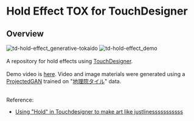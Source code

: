 # Hold Effect TOX for TouchDesigner
## Overview

![td-hold-effect_generative-tokaido](https://user-images.githubusercontent.com/9309605/198897671-4e3ddb83-661e-41ec-8257-a0ceefbaf6f8.jpg)
![td-hold-effect_demo](https://user-images.githubusercontent.com/9309605/198897699-11f97993-75c4-4bde-9062-30480944dfaa.jpg)
<br>
<br>
A repository for hold effects using [TouchDesigner](https://derivative.ca/).
<br>
<br>
Demo video is [here](https://youtu.be/KTUtJqeGmPQ). Video and image materials were generated using a [ProjectedGAN](https://github.com/autonomousvision/projected_gan) trained on "[地理院タイル](https://maps.gsi.go.jp/development/ichiran.html)" data.
<br>
<br>

Reference:
- [Using "Hold" in Touchdesigner to make art like justlinesssssssssss](https://youtu.be/OHNjDJW1kXk)